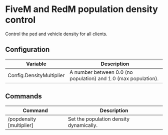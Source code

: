 # FiveM and RedM population density control

Control the ped and vehicle density for all clients.

## Configuration

| Variable                 | Description                                                    |
|--------------------------|----------------------------------------------------------------|
| Config.DensityMultiplier | A number between 0.0 (no population) and 1.0 (max population). |

## Commands

| Command                  | Description                             |
|--------------------------|-----------------------------------------|
| /popdensity [multiplier] | Set the population density dynamically. |
